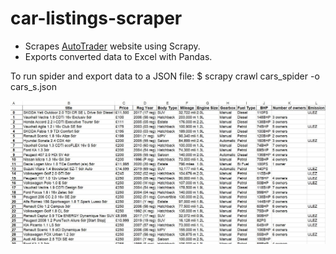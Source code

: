 # car-listings-scraper
- Scrapes [AutoTrader](https://www.autotrader.co.uk/) website using Scrapy.
- Exports converted data to Excel with Pandas.


To run spider and export data to a JSON file:
$ scrapy crawl cars_spider -o cars_s.json

![Example](/autotrade/autotrade/images/excel_example_capture.JPG)


